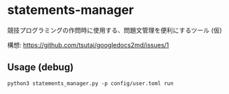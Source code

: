 # statements-manager

競技プログラミングの作問時に使用する、問題文管理を便利にするツール (仮)

構想: https://github.com/tsutaj/googledocs2md/issues/1

## Usage (debug)

```
python3 statements_manager.py -p config/user.toml run
```
